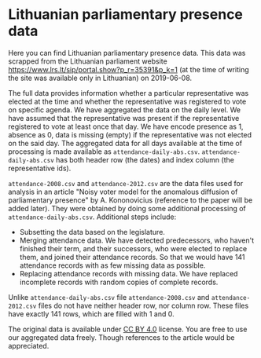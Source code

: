 # Lithuanian parliamentary presence data

Here you can find Lithuanian parliamentary presence data. This data was
scrapped from the Lithuanian parliament website
<https://www.lrs.lt/sip/portal.show?p_r=35391&p_k=1> (at the time of writing
the site was available only in Lithuanian) on 2019-06-08.

The full data provides information whether a particular representative was
elected at the time and whether the representative was registered to vote on
specific agenda. We have aggregated the data on the daily level. We have
assumed that the representative was present if the representative registered to
vote at least once that day. We have encode presence as 1, absence as 0, data
is missing (empty) if the representative was not elected on the said day. The
aggregated data for all days available at the time of processing is made
available as `attendance-daily-abs.csv`. `attendance-daily-abs.csv` has both
header row (the dates) and index column (the representative ids).

`attendance-2008.csv` and `attendance-2012.csv` are the data files used for
analysis in an article "Noisy voter model for the anomalous diffusion of
parliamentary presence" by A. Kononovicius (reference to the paper will be
added later). They were obtained by doing some additional processing of
`attendance-daily-abs.csv`. Additional steps include:

* Subsetting the data based on the legislature.
* Merging attendance data. We have detected predecessors, who haven't finished
their term, and their successors, who were elected to replace them, and joined
their attendance records. So that we would have 141 attendance records with as
few missing data as possible.
* Replacing attendance records with missing data. We have replaced incomplete
records with random copies of complete records.

Unlike `attendance-daily-abs.csv` file `attendance-2008.csv` and
`attendance-2012.csv` files do not have neither header row, nor column row.
These files have exactly 141 rows, which are filled with 1 and 0.

The original data is available under
[CC BY 4.0](https://creativecommons.org/licenses/by/4.0/) license. You are free
to use our aggregated data freely. Though references to the article would be
appreciated.
